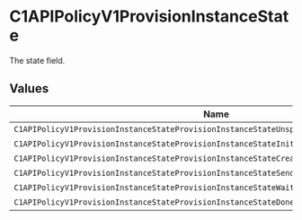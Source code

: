 # C1APIPolicyV1ProvisionInstanceState

The state field.


## Values

| Name                                                                                       | Value                                                                                      |
| ------------------------------------------------------------------------------------------ | ------------------------------------------------------------------------------------------ |
| `C1APIPolicyV1ProvisionInstanceStateProvisionInstanceStateUnspecified`                     | PROVISION_INSTANCE_STATE_UNSPECIFIED                                                       |
| `C1APIPolicyV1ProvisionInstanceStateProvisionInstanceStateInit`                            | PROVISION_INSTANCE_STATE_INIT                                                              |
| `C1APIPolicyV1ProvisionInstanceStateProvisionInstanceStateCreateConnectorActionsForTarget` | PROVISION_INSTANCE_STATE_CREATE_CONNECTOR_ACTIONS_FOR_TARGET                               |
| `C1APIPolicyV1ProvisionInstanceStateProvisionInstanceStateSendingNotifications`            | PROVISION_INSTANCE_STATE_SENDING_NOTIFICATIONS                                             |
| `C1APIPolicyV1ProvisionInstanceStateProvisionInstanceStateWaiting`                         | PROVISION_INSTANCE_STATE_WAITING                                                           |
| `C1APIPolicyV1ProvisionInstanceStateProvisionInstanceStateDone`                            | PROVISION_INSTANCE_STATE_DONE                                                              |